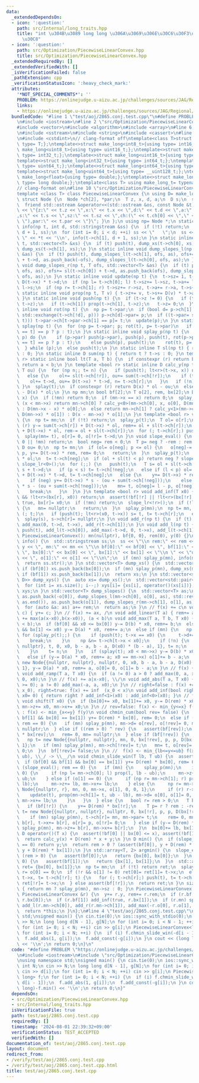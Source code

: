```yaml
---
data:
  _extendedDependsOn:
  - icon: ':question:'
    path: src/Internal/long_traits.hpp
    title: "int \u304B\u3089 long long \u306A\u3069\u306E\u30C6\u30F3\u30D7\u30EC\u30FC\
      \u30C8"
  - icon: ':question:'
    path: src/Optimization/PiecewiseLinearConvex.hpp
    title: src/Optimization/PiecewiseLinearConvex.hpp
  _extendedRequiredBy: []
  _extendedVerifiedWith: []
  _isVerificationFailed: false
  _pathExtension: cpp
  _verificationStatusIcon: ':heavy_check_mark:'
  attributes:
    '*NOT_SPECIAL_COMMENTS*': ''
    PROBLEM: https://onlinejudge.u-aizu.ac.jp/challenges/sources/JAG/Regional/2865
    links:
    - https://onlinejudge.u-aizu.ac.jp/challenges/sources/JAG/Regional/2865
  bundledCode: "#line 1 \"test/aoj/2865.conj.test.cpp\"\n#define PROBLEM \"https://onlinejudge.u-aizu.ac.jp/challenges/sources/JAG/Regional/2865\"\
    \n#include <iostream>\n#line 2 \"src/Optimization/PiecewiseLinearConvex.hpp\"\n\
    #include <vector>\n#include <algorithm>\n#include <array>\n#line 6 \"src/Optimization/PiecewiseLinearConvex.hpp\"\
    \n#include <sstream>\n#include <string>\n#include <cassert>\n#line 2 \"src/Internal/long_traits.hpp\"\
    \n#include <cstdint>\n// clang-format off\ntemplate<class T>struct make_long{using\
    \ type= T;};\ntemplate<>struct make_long<int8_t>{using type= int16_t;};\ntemplate<>struct\
    \ make_long<uint8_t>{using type= uint16_t;};\ntemplate<>struct make_long<int16_t>{using\
    \ type= int32_t;};\ntemplate<>struct make_long<uint16_t>{using type= uint32_t;};\n\
    template<>struct make_long<int32_t>{using type= int64_t;};\ntemplate<>struct make_long<uint32_t>{using\
    \ type= uint64_t;};\ntemplate<>struct make_long<int64_t>{using type= __int128_t;};\n\
    template<>struct make_long<uint64_t>{using type= __uint128_t;};\ntemplate<>struct\
    \ make_long<float>{using type= double;};\ntemplate<>struct make_long<double>{using\
    \ type= long double;};\ntemplate<class T> using make_long_t= typename make_long<T>::type;\n\
    // clang-format on\n#line 10 \"src/Optimization/PiecewiseLinearConvex.hpp\"\n\
    template <class T> class PiecewiseLinearConvex {\n using D= make_long_t<T>;\n\
    \ struct Node {\n  Node *ch[2], *par;\n  T z, x, d, a;\n  D s;\n  size_t sz;\n\
    \  friend std::ostream &operator<<(std::ostream &os, const Node &t) { return os\
    \ << \"{z:\" << t.z << \",x:\" << t.x << \",d:\" << t.d << \",a:\" << t.a << \"\
    ,s:\" << t.s << \",sz:\" << t.sz << \",ch:(\" << t.ch[0] << \",\" << t.ch[1] <<\
    \ \"),par:\" << t.par << \"}\"; }\n };\n using np= Node *;\n static inline void\
    \ info(np t, int d, std::stringstream &ss) {\n  if (!t) return;\n  push(t), info(t->ch[0],\
    \ d + 1, ss);\n  for (int i= 0; i < d; ++i) ss << \"   \";\n  ss << \" \u25A0\
    \ \" << *t << '\\n', info(t->ch[1], d + 1, ss);\n }\n static inline void dump_xs(np\
    \ t, std::vector<T> &xs) {\n  if (t) push(t), dump_xs(t->ch[0], xs), xs.push_back(t->x),\
    \ dump_xs(t->ch[1], xs);\n }\n static inline void dump_slopes_l(np t, T ofs, std::vector<T>\
    \ &as) {\n  if (t) push(t), dump_slopes_l(t->ch[1], ofs, as), ofs+= sl(t->ch[1])\
    \ + t->d, as.push_back(-ofs), dump_slopes_l(t->ch[0], ofs, as);\n }\n static inline\
    \ void dump_slopes_r(np t, T ofs, std::vector<T> &as) {\n  if (t) push(t), dump_slopes_r(t->ch[0],\
    \ ofs, as), ofs+= sl(t->ch[0]) + t->d, as.push_back(ofs), dump_slopes_r(t->ch[1],\
    \ ofs, as);\n }\n static inline void update(np t) {\n  t->sz= 1, t->a= t->d, t->s=\
    \ D(t->x) * t->d;\n  if (np l= t->ch[0]; l) t->sz+= l->sz, t->a+= l->a, t->s+=\
    \ l->s;\n  if (np r= t->ch[1]; r) t->sz+= r->sz, t->a+= r->a, t->s+= r->s;\n }\n\
    \ static inline void prop(np t, T v) { t->z+= v, t->s+= D(v) * t->a, t->x+= v;\
    \ }\n static inline void push(np t) {\n  if (t->z != 0) {\n   if (t->ch[0]) prop(t->ch[0],\
    \ t->z);\n   if (t->ch[1]) prop(t->ch[1], t->z);\n   t->z= 0;\n  }\n }\n static\
    \ inline void rot(np t) {\n  np p= t->par;\n  if (bool d= p->ch[1] == t; (p->ch[d]=\
    \ std::exchange(t->ch[!d], p))) p->ch[d]->par= p;\n  if ((t->par= std::exchange(p->par,\
    \ t))) t->par->ch[t->par->ch[1] == p]= t;\n  update(p);\n }\n static inline void\
    \ splay(np t) {\n  for (np p= t->par; p; rot(t), p= t->par)\n   if (p->par) rot(p->par->ch[p->ch[1]\
    \ == t] == p ? p : t);\n }\n static inline void splay_p(np t) {\n  if (np p= t->par;\
    \ p) do {\n    if (p->par) push(p->par), push(p), push(t), rot(p->par->ch[p->ch[1]\
    \ == t] == p ? p : t);\n    else push(p), push(t);\n    rot(t), p= t->par;\n \
    \  } while (p);\n  else push(t);\n }\n static inline T sl(np t) { return t ? t->a\
    \ : 0; }\n static inline D sum(np t) { return t ? t->s : 0; }\n template <bool\
    \ r> static inline bool lt(T a, T b) {\n  if constexpr (r) return b < a;\n  else\
    \ return a < b;\n }\n template <bool r> static inline D calc_y(np t, T x, T ol,\
    \ T ou) {\n  for (np n;; t= n) {\n   if (push(t); lt<r>(t->x, x)) n= t->ch[!r];\n\
    \   else {\n    ol+= sl(t->ch[!r]), ou+= sum(t->ch[!r]);\n    if (t->x == x) break;\n\
    \    ol+= t->d, ou+= D(t->x) * t->d, n= t->ch[r];\n   }\n   if (!n) break;\n \
    \ }\n  splay(t);\n  if constexpr (r) return D(x) * ol - ou;\n  else return ou\
    \ - D(x) * ol;\n }\n np mn;\n bool bf[2];\n T o[2], rem, bx[2];\n D y;\n D calc_y(T\
    \ x) {\n  if (!mn) return 0;\n  if (mn->x == x) return 0;\n  splay_p(mn);\n  if\
    \ (x < mn->x) return mn->ch[0] ? calc_y<0>(mn->ch[0], x, o[0], D(mn->x) * o[0])\
    \ : D(mn->x - x) * o[0];\n  else return mn->ch[1] ? calc_y<1>(mn->ch[1], x, o[1],\
    \ D(mn->x) * o[1]) : D(x - mn->x) * o[1];\n }\n template <bool r> void slope_lr()\
    \ {\n  np t= mn;\n  if (!t) return;\n  splay_p(t);\n  T ol= o[r];\n  if constexpr\
    \ (r) y-= sum(t->ch[r]) + D(t->x) * ol, rem+= ol + sl(t->ch[r]);\n  else y+= sum(t->ch[r])\
    \ + D(t->x) * ol, rem-= ol + sl(t->ch[r]);\n  for (; t->ch[r];) push(t), t= t->ch[r];\n\
    \  splay(mn= t), o[r]= 0, o[!r]= t->d;\n }\n void slope_eval() {\n  if (rem ==\
    \ 0 || !mn) return;\n  bool neg= rem < 0;\n  T p= neg ? -rem : rem, ol= 0;\n \
    \ D ou= 0;\n  np t= mn;\n  if (ol= o[neg]; p <= ol) {\n   o[neg]-= p, o[!neg]+=\
    \ p, y+= D(t->x) * rem, rem= 0;\n   return;\n  }\n  splay_p(t);\n  ou+= D(t->x)\
    \ * ol;\n  t= t->ch[neg];\n  if (ol + sl(t) < p) return neg ? slope_lr<1>() :\
    \ slope_lr<0>();\n  for (;;) {\n   push(t);\n   T s= ol + sl(t->ch[!neg]), l=\
    \ s + t->d;\n   if (p < s) t= t->ch[!neg];\n   else if (l < p) ol= l, ou+= sum(t->ch[!neg])\
    \ + D(t->x) * t->d, t= t->ch[neg];\n   else {\n    y+= D(t->x) * rem, rem= 0;\n\
    \    if (neg) y+= D(t->x) * s - (ou + sum(t->ch[!neg]));\n    else y-= D(t->x)\
    \ * s - (ou + sum(t->ch[!neg]));\n    mn= t, o[neg]= l - p, o[!neg]= p - s;\n\
    \    break;\n   }\n  }\n }\n template <bool r> void add_inf(T x0) {\n  if (bf[r]\
    \ && !lt<r>(bx[r], x0)) return;\n  assert(!bf[!r] || !lt<r>(bx[!r], x0));\n  bf[r]=\
    \ true, bx[r]= x0;\n  if (!mn) return;\n  slope_lr<!r>();\n  if (!lt<r>(x0, mn->x))\
    \ {\n   mn= nullptr;\n   return;\n  }\n  splay_p(mn);\n  np t= mn, s= t;\n  for\
    \ (; t;)\n   if (push(t); lt<r>(x0, t->x)) s= t, t= t->ch[r];\n   else t= t->ch[!r];\n\
    \  splay(s), s->ch[r]= nullptr;\n }\n void add_r(np t) {\n  if (t) push(t), add_r(t->ch[0]),\
    \ add_max(0, t->d, t->x), add_r(t->ch[1]);\n }\n void add_l(np t) {\n  if (t)\
    \ push(t), add_l(t->ch[0]), add_max(-t->d, 0, t->x), add_l(t->ch[1]);\n }\npublic:\n\
    \ PiecewiseLinearConvex(): mn(nullptr), bf{0, 0}, rem(0), y(0) {}\n std::string\
    \ info() {\n  std::stringstream ss;\n  ss << \"\\n rem:\" << rem << \", y:\" <<\
    \ y << \", mn:\" << mn << \"\\n bf[0]:\" << bf[0] << \", bf[1]:\" << bf[1] <<\
    \ \", bx[0]:\" << bx[0] << \", bx[1]:\" << bx[1] << \"\\n \" << \"o[0]:\" << o[0]\
    \ << \", o[1]:\" << o[1] << \"\\n\";\n  if (mn) splay_p(mn), info(mn, 0, ss);\n\
    \  return ss.str();\n }\n std::vector<T> dump_xs() {\n  std::vector<T> xs;\n \
    \ if (bf[0]) xs.push_back(bx[0]);\n  if (mn) splay_p(mn), dump_xs(mn, xs);\n \
    \ if (bf[1]) xs.push_back(bx[1]);\n  return xs;\n }\n std::vector<std::pair<T,\
    \ D>> dump_xys() {\n  auto xs= dump_xs();\n  std::vector<std::pair<T, D>> xys(xs.size());\n\
    \  for (int i= xs.size(); i--;) xys[i]= {xs[i], operator()(xs[i])};\n  return\
    \ xys;\n }\n std::vector<T> dump_slopes() {\n  std::vector<T> as;\n  if (mn) splay_p(mn),\
    \ as.push_back(-o[0]), dump_slopes_l(mn->ch[0], o[0], as), std::reverse(as.begin(),\
    \ as.end()), as.push_back(o[1]), dump_slopes_r(mn->ch[1], o[1], as);\n  else as.push_back(0);\n\
    \  for (auto &a: as) a+= rem;\n  return as;\n }\n // f(x) += c\n void add_const(D\
    \ c) { y+= c; }\n // f(x) += ax, /\n void add_linear(T a) { rem+= a; }\n //  f(x)\
    \ += max(a(x-x0),b(x-x0)), (a < b)\n void add_max(T a, T b, T x0) {\n  assert(a\
    \ < b);\n  if (bf[0] && x0 <= bx[0]) y-= D(b) * x0, rem+= b;\n  else if (bf[1]\
    \ && bx[1] <= x0) y-= D(a) * x0, rem+= a;\n  else if (mn) {\n   np t= mn;\n  \
    \ for (splay_p(t);;) {\n    if (push(t); t->x == x0) {\n     t->d+= b - a;\n \
    \    break;\n    }\n    np &n= t->ch[t->x < x0];\n    if (!n) {\n     n= new Node{{nullptr,\
    \ nullptr}, t, 0, x0, b - a, b - a, D(x0) * (b - a), 1}, t= n;\n     break;\n\
    \    }\n    t= n;\n   }\n   if (splay(t); x0 < mn->x) y-= D(b) * x0, rem+= b;\n\
    \   else if (y-= D(a) * x0, rem+= a; x0 == mn->x) o[1]+= b - a;\n  } else mn=\
    \ new Node{{nullptr, nullptr}, nullptr, 0, x0, b - a, b - a, D(x0) * (b - a),\
    \ 1}, y-= D(a) * x0, rem+= a, o[0]= 0, o[1]= b - a;\n }\n // f(x) +=  max(0, a(x-x0))\n\
    \ void add_ramp(T a, T x0) {\n  if (a != 0) a > 0 ? add_max(0, a, x0) : add_max(a,\
    \ 0, x0);\n }\n // f(x) += a|x-x0|, \\/\n void add_abs(T a, T x0) {\n  if (assert(a\
    \ >= 0); a != 0) add_max(-a, a, x0);\n }\n // right=false : f(x) +=  inf  (x <\
    \ x_0), right=true: f(x) += inf  (x_0 < x)\n void add_inf(bool right= false, T\
    \ x0= 0) { return right ? add_inf<1>(x0) : add_inf<0>(x0); }\n // f(x) <- f(x-x0)\n\
    \ void shift(T x0) {\n  if (bx[0]+= x0, bx[1]+= x0, y-= D(rem) * x0; mn) splay_p(mn),\
    \ mn->z+= x0, mn->x+= x0;\n }\n // rev=false: f(x) <- min_{y<=x} f(y), rev=true\
    \ : f(x) <- min_{x<=y} f(y)\n void chmin_cum(bool rev= false) {\n  if (bf[0] &&\
    \ bf[1] && bx[0] == bx[1]) y+= D(rem) * bx[0], rem= 0;\n  else if (slope_eval();\
    \ rem == 0) {\n   if (mn) splay_p(mn), mn->d= o[rev], o[!rev]= 0, mn->ch[!rev]=\
    \ nullptr;\n  } else if ((rem > 0) ^ rev) {\n   assert(bf[rev]);\n   y+= D(rem)\
    \ * bx[rev];\n   rem= 0, mn= nullptr;\n  } else if (bf[!rev]) {\n   T p= std::abs(rem);\n\
    \   np t= new Node{{nullptr, nullptr}, mn, 0, bx[!rev], p, p, D(bx[!rev]) * p,\
    \ 1};\n   if (mn) splay_p(mn), mn->ch[!rev]= t;\n   mn= t, o[rev]= p, o[!rev]=\
    \ 0;\n  }\n  bf[!rev]= false;\n }\n //  f(x) <- min_{lb<=y<=ub} f(x-y). (lb <=\
    \ ub), \\_/ -> \\__/\n void chmin_slide_win(T lb, T ub) {\n  assert(lb <= ub);\n\
    \  if (bf[0] && bf[1] && bx[0] == bx[1]) y+= D(rem) * bx[0], rem= 0;\n  else if\
    \ (slope_eval(); rem == 0) {\n   if (mn) {\n    splay_p(mn);\n    if (o[0] ==\
    \ 0) {\n     if (np l= mn->ch[0]; l) prop(l, lb - ub);\n     mn->z+= ub, mn->x+=\
    \ ub;\n    } else if (o[1] == 0) {\n     if (np r= mn->ch[1]; r) prop(r, ub -\
    \ lb);\n     mn->z+= lb, mn->x+= lb;\n    } else {\n     np r= mn->ch[1], t= new\
    \ Node{{nullptr, r}, mn, 0, mn->x, o[1], 0, 0, 1};\n     if (r) r->par= t;\n \
    \    update(t), prop(mn->ch[1]= t, ub - lb), mn->d= o[0], o[1]= 0, mn->z+= lb,\
    \ mn->x+= lb;\n    }\n   }\n  } else {\n   bool r= rem > 0;\n   T b[2]= {lb, ub};\n\
    \   if (bf[!r]) {\n    y+= D(rem) * bx[!r];\n    T p= r ? rem : -rem;\n    np\
    \ t= new Node{{nullptr, nullptr}, nullptr, 0, bx[!r], p, p, D(bx[!r]) * p, 1};\n\
    \    if (mn) splay_p(mn), t->ch[r]= mn, mn->par= t;\n    rem= 0, mn= t, t->z+=\
    \ b[r], t->x+= b[r], o[r]= p, o[!r]= 0;\n   } else if (y-= D(rem) * b[r]; mn)\
    \ splay_p(mn), mn->z+= b[r], mn->x+= b[r];\n  }\n  bx[0]+= lb, bx[1]+= ub;\n }\n\
    \ D operator()(T x) {\n  assert(!bf[0] || bx[0] <= x), assert(!bf[1] || x <= bx[1]);\n\
    \  return calc_y(x) + D(rem) * x + y;\n }\n D min() {\n  if (slope_eval(); rem\
    \ == 0) return y;\n  return rem > 0 ? (assert(bf[0]), y + D(rem) * bx[0]) : (assert(bf[1]),\
    \ y + D(rem) * bx[1]);\n }\n std::array<T, 2> argmin() {\n  slope_eval();\n  if\
    \ (rem > 0) {\n   assert(bf[0]);\n   return {bx[0], bx[0]};\n  }\n  if (rem <\
    \ 0) {\n   assert(bf[1]);\n   return {bx[1], bx[1]};\n  }\n  std::array<T, 2>\
    \ ret= {bx[0], bx[1]};\n  np t= mn;\n  if (!t) return ret;\n  splay_p(t);\n  bool\
    \ r= o[0] == 0;\n  if (!r && o[1] != 0) ret[0]= ret[1]= t->x;\n  else if (ret[r]=\
    \ t->x, t= t->ch[!r]; t) {\n   for (; t->ch[r];) push(t), t= t->ch[r];\n   splay(t),\
    \ ret[!r]= t->x;\n  } else assert(bf[!r]);\n  return ret;\n }\n size_t size()\
    \ { return mn ? splay_p(mn), mn->sz : 0; }\n PiecewiseLinearConvex &operator+=(const\
    \ PiecewiseLinearConvex &r) {\n  y+= r.y, rem+= r.rem;\n  if (r.bf[0]) add_inf(false,\
    \ r.bx[0]);\n  if (r.bf[1]) add_inf(true, r.bx[1]);\n  if (r.mn) splay_p(r.mn),\
    \ add_l(r.mn->ch[0]), add_r(r.mn->ch[1]), add_max(-r.o[0], r.o[1], r.mn->x);\n\
    \  return *this;\n }\n};\n#line 4 \"test/aoj/2865.conj.test.cpp\"\nusing namespace\
    \ std;\nsigned main() {\n cin.tie(0);\n ios::sync_with_stdio(0);\n int N;\n cin\
    \ >> N;\n long long d[N - 1], g[N];\n for (int i= 0; i < N - 1; ++i) cin >> d[i];\n\
    \ for (int i= 0; i < N; ++i) cin >> g[i];\n PiecewiseLinearConvex<long long> f;\n\
    \ for (int i= 0; i < N; ++i) {\n  if (i) f.chmin_slide_win(-d[i - 1], d[i - 1]);\n\
    \  f.add_abs(1, g[i]);\n  f.add_const(-g[i]);\n }\n cout << (long long)-f.min()\
    \ << '\\n';\n return 0;\n}\n"
  code: "#define PROBLEM \"https://onlinejudge.u-aizu.ac.jp/challenges/sources/JAG/Regional/2865\"\
    \n#include <iostream>\n#include \"src/Optimization/PiecewiseLinearConvex.hpp\"\
    \nusing namespace std;\nsigned main() {\n cin.tie(0);\n ios::sync_with_stdio(0);\n\
    \ int N;\n cin >> N;\n long long d[N - 1], g[N];\n for (int i= 0; i < N - 1; ++i)\
    \ cin >> d[i];\n for (int i= 0; i < N; ++i) cin >> g[i];\n PiecewiseLinearConvex<long\
    \ long> f;\n for (int i= 0; i < N; ++i) {\n  if (i) f.chmin_slide_win(-d[i - 1],\
    \ d[i - 1]);\n  f.add_abs(1, g[i]);\n  f.add_const(-g[i]);\n }\n cout << (long\
    \ long)-f.min() << '\\n';\n return 0;\n}"
  dependsOn:
  - src/Optimization/PiecewiseLinearConvex.hpp
  - src/Internal/long_traits.hpp
  isVerificationFile: true
  path: test/aoj/2865.conj.test.cpp
  requiredBy: []
  timestamp: '2024-08-01 22:39:32+09:00'
  verificationStatus: TEST_ACCEPTED
  verifiedWith: []
documentation_of: test/aoj/2865.conj.test.cpp
layout: document
redirect_from:
- /verify/test/aoj/2865.conj.test.cpp
- /verify/test/aoj/2865.conj.test.cpp.html
title: test/aoj/2865.conj.test.cpp
---
```

